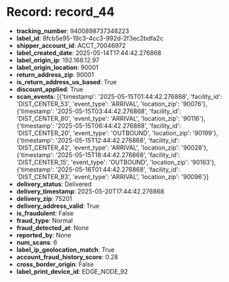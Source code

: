 # Record: record_44

- **tracking_number**: 9400898737348223
- **label_id**: 8fcb5e95-19c3-4cc3-992d-2f3ec2bdfa2c
- **shipper_account_id**: ACCT_70046972
- **label_created_date**: 2025-05-14T17:44:42.276868
- **label_origin_ip**: 192.168.12.97
- **label_origin_location**: 90001
- **return_address_zip**: 90001
- **is_return_address_us_based**: True
- **discount_applied**: True
- **scan_events**: [{'timestamp': '2025-05-15T01:44:42.276868', 'facility_id': 'DIST_CENTER_53', 'event_type': 'ARRIVAL', 'location_zip': '90076'}, {'timestamp': '2025-05-15T03:44:42.276868', 'facility_id': 'DIST_CENTER_80', 'event_type': 'ARRIVAL', 'location_zip': '90116'}, {'timestamp': '2025-05-15T06:44:42.276868', 'facility_id': 'DIST_CENTER_20', 'event_type': 'OUTBOUND', 'location_zip': '90199'}, {'timestamp': '2025-05-15T12:44:42.276868', 'facility_id': 'DIST_CENTER_42', 'event_type': 'ARRIVAL', 'location_zip': '90028'}, {'timestamp': '2025-05-15T18:44:42.276868', 'facility_id': 'DIST_CENTER_15', 'event_type': 'OUTBOUND', 'location_zip': '90163'}, {'timestamp': '2025-05-16T01:44:42.276868', 'facility_id': 'DIST_CENTER_83', 'event_type': 'ARRIVAL', 'location_zip': '90096'}]
- **delivery_status**: Delivered
- **delivery_timestamp**: 2025-05-20T17:44:42.276868
- **delivery_zip**: 75201
- **delivery_address_valid**: True
- **is_fraudulent**: False
- **fraud_type**: Normal
- **fraud_detected_at**: None
- **reported_by**: None
- **num_scans**: 6
- **label_ip_geolocation_match**: True
- **account_fraud_history_score**: 0.28
- **cross_border_origin**: False
- **label_print_device_id**: EDGE_NODE_92